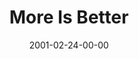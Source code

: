 ---
layout: message
category: message
series: "Three Lies We Believe"
title: "More Is Better"
date: 2001-02-24-00-00
message_id: 342
---